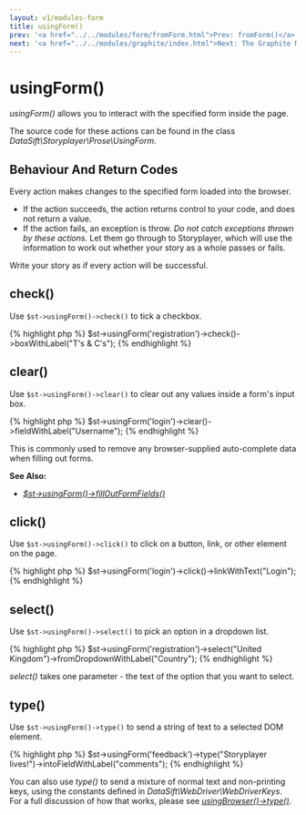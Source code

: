 ```yaml
---
layout: v1/modules-form
title: usingForm()
prev: '<a href="../../modules/form/fromForm.html">Prev: fromForm()</a>'
next: '<a href="../../modules/graphite/index.html">Next: The Graphite Module</a>'
---
```


# usingForm()

_usingForm()_ allows you to interact with the specified form inside the page.

The source code for these actions can be found in the class _DataSift\Storyplayer\Prose\UsingForm_.

## Behaviour And Return Codes

Every action makes changes to the specified form loaded into the browser.

* If the action succeeds, the action returns control to your code, and does not return a value.
* If the action fails, an exception is throw. _Do not catch exceptions thrown by these actions._ Let them go through to Storyplayer, which will use the information to work out whether your story as a whole passes or fails.

Write your story as if every action will be successful.

## check()

Use `$st->usingForm()->check()` to tick a checkbox.

{% highlight php %}
$st->usingForm('registration')->check()->boxWithLabel("T's & C's");
{% endhighlight %}

## clear()

Use `$st->usingForm()->clear()` to clear out any values inside a form's input box.

{% highlight php %}
$st->usingForm('login')->clear()->fieldWithLabel("Username");
{% endhighlight %}

This is commonly used to remove any browser-supplied auto-complete data when filling out forms.

__See Also:__

* _[$st->usingForm()->fillOutFormFields()](#fillOutFormFields)_

## click()

Use `$st->usingForm()->click()` to click on a button, link, or other element on the page.

{% highlight php %}
$st->usingForm('login')->click()->linkWithText("Login");
{% endhighlight %}

## select()

Use `$st->usingForm()->select()` to pick an option in a dropdown list.

{% highlight php %}
$st->usingForm('registration')->select("United Kingdom")->fromDropdownWithLabel("Country");
{% endhighlight %}

_select()_ takes one parameter - the text of the option that you want to select.

## type()

Use `$st->usingForm()->type()` to send a string of text to a selected DOM element.

{% highlight php %}
$st->usingForm('feedback')->type("Storyplayer lives!")->intoFieldWithLabel("comments");
{% endhighlight %}

You can also use _type()_ to send a mixture of normal text and non-printing keys, using the constants defined in _DataSift\WebDriver\WebDriverKeys_.  For a full discussion of how that works, please see _[usingBrowser()->type()](../browser/usingBrowser.md#type)_.